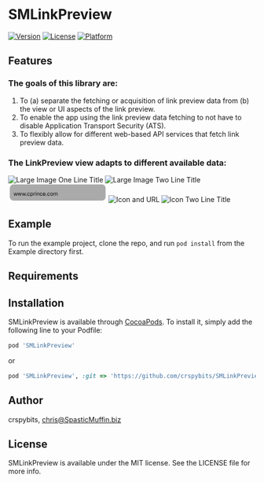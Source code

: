 # SMLinkPreview

[![Version](https://img.shields.io/cocoapods/v/SMLinkPreview.svg?style=flat)](http://cocoapods.org/pods/SMLinkPreview)
[![License](https://img.shields.io/cocoapods/l/SMLinkPreview.svg?style=flat)](http://cocoapods.org/pods/SMLinkPreview)
[![Platform](https://img.shields.io/cocoapods/p/SMLinkPreview.svg?style=flat)](http://cocoapods.org/pods/SMLinkPreview)

## Features

### The goals of this library are:
1. To (a) separate the fetching or acquisition of link preview data from (b) the view or UI aspects of the link preview.
2. To enable the app using the link preview data fetching to not have to disable Application Transport Security (ATS).
3. To flexibly allow for different web-based API services that fetch link preview data.

### The LinkPreview view adapts to different available data:

<p float="left">
    <img src="https://github.com/crspybits/SMLinkPreview/blob/master/Docs/Images/LargeImage-OneLineTitle.png" width="200" title="Large Image One Line Title" />
    <img src="https://github.com/crspybits/SMLinkPreview/blob/master/Docs/Images/LargeImage-TwoLineTitle.png" width="200" title="Large Image Two Line Title" /> 
    <img src="Docs/Images/OnlyURL.png" width="200" title="Only URL" />
    <img src="https://github.com/crspybits/SMLinkPreview/blob/master/Docs/Images/OnlyURL.png" width="200" title="Icon and URL" />
    <img src="https://github.com/crspybits/SMLinkPreview/blob/master/Docs/Images/Icon-TwoLineTitle.png" width="200"title="Icon Two Line Title" />
</p>


## Example

To run the example project, clone the repo, and run `pod install` from the Example directory first.

## Requirements

## Installation

SMLinkPreview is available through [CocoaPods](https://cocoapods.org). To install
it, simply add the following line to your Podfile:


```ruby
pod 'SMLinkPreview'
```
or

```ruby
pod 'SMLinkPreview', :git => 'https://github.com/crspybits/SMLinkPreview.git'
```

## Author

crspybits, chris@SpasticMuffin.biz

## License

SMLinkPreview is available under the MIT license. See the LICENSE file for more info.

